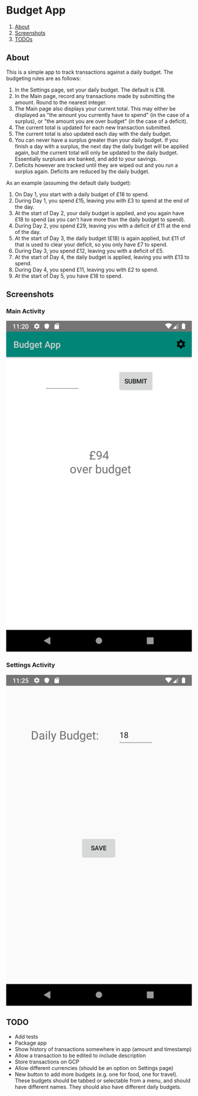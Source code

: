 # Budget App

1. [About](#about)
2. [Screenshots](#screenshots)
3. [TODOs](#todo)

## About <a name="about"></a>

This is a simple app to track transactions against a daily budget. The budgeting rules are as follows:

1. In the Settings page, set your daily budget. The default is £18.
2. In the Main page, record any transactions made by submitting the amount. Round to the nearest integer.
3. The Main page also displays your current total. This may either be displayed as "the amount you currently have to spend" (in the case of a surplus), or "the amount you are over budget" (in the case of a deficit).
4. The current total is updated for each new transaction submitted.
5. The current total is also updated each day with the daily budget.
6. You can never have a surplus greater than your daily budget. If you finish a day with a surplus, the next day the daily budget will be applied again, but the current total will only be updated to the daily budget. Essentially surpluses are banked, and add to your savings.
7. Deficits however are tracked until they are wiped out and you run a surplus again. Deficits are reduced by the daily budget.

As an example (assuming the default daily budget):

1. On Day 1, you start with a daily budget of £18 to spend.
2. During Day 1, you spend £15, leaving you with £3 to spend at the end of the day.
3. At the start of Day 2, your daily budget is applied, and you again have £18 to spend (as you can't have more than the daily budget to spend).
4. During Day 2, you spend £29, leaving you with a deficit of £11 at the end of the day.
5. At the start of Day 3, the daily budget (£18) is again applied, but £11 of that is used to clear your deficit, so you only have £7 to spend.
6. During Day 3, you spend £12, leaving you with a deficit of £5.
7. At the start of Day 4, the daily budget is applied, leaving you with £13 to spend.
8. During Day 4, you spend £11, leaving you with £2 to spend.
9. At the start of Day 5, you have £18 to spend.

## Screenshots <a name="screenshots"> </a>

### Main Activity

![Main activity page](img/MainActivity.png)

### Settings Activity

![Settings activity page](img/SettingsActivity.png)

## TODO <a name="todo"> </a>

- Add tests
- Package app
- Show history of transactions somewhere in app (amount and timestamp)
- Allow a transaction to be edited to include description
- Store transactions on GCP
- Allow different currencies (should be an option on Settings page)
- New button to add more budgets (e.g. one for food, one for travel). These budgets should be tabbed or selectable from a menu, and should have different names. They should also have different daily budgets.
